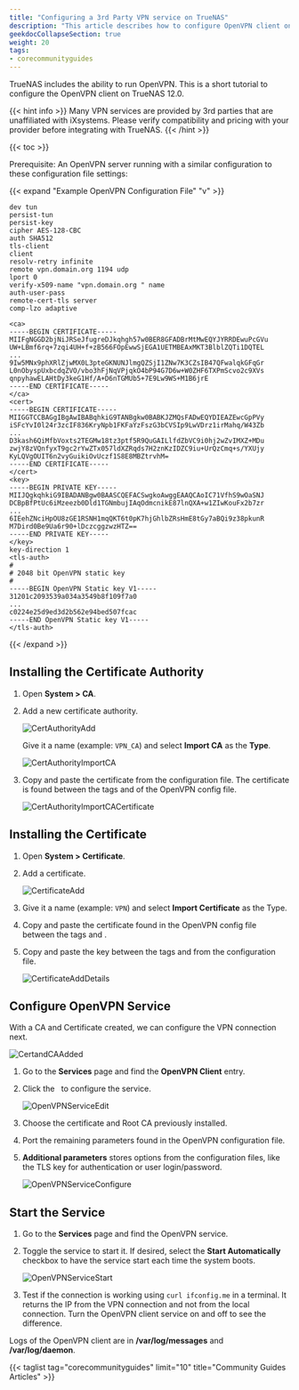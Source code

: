 ```yaml
---
title: "Configuring a 3rd Party VPN service on TrueNAS"
description: "This article describes how to configure OpenVPN client on TrueNAS 12.0."
geekdocCollapseSection: true
weight: 20
tags:
- corecommunityguides
---
```


TrueNAS includes the ability to run OpenVPN.
This is a short tutorial to configure the OpenVPN client on TrueNAS 12.0.

{{< hint info >}}
Many VPN services are provided by 3rd parties that are unaffiliated with iXsystems.
Please verify compatibility and pricing with your provider before integrating with TrueNAS.
{{< /hint >}}

{{< toc >}}

Prerequisite: An OpenVPN server running with a similar configuration to these configuration file settings:

{{< expand "Example OpenVPN Configuration File" "v" >}}
```
dev tun
persist-tun
persist-key
cipher AES-128-CBC
auth SHA512
tls-client
client
resolv-retry infinite
remote vpn.domain.org 1194 udp
lport 0
verify-x509-name "vpn.domain.org " name
auth-user-pass
remote-cert-tls server
comp-lzo adaptive

<ca>
-----BEGIN CERTIFICATE-----
MIIFgNGGD2bjNiJRSeJfugreDJkqhgh57w0BER8GFADBrMtMwEQYJYRRDEwuPcGVu
UW+LBmf6rq+7zqi4UH+f+zB566FOpEwwSjEGA1UETMBEAxMKT3BlblZQTi1DQTEL
...
9Iw5MNx9phXRlZjwMX0L3pteGKNUNJlmgQZSjI1ZNw7K3CZsIB47QFwalqkGFqGr
L0nObyspUxbcdqZVO/vbo3hFjNqVPjqkO4bP94G7D6w+W0ZHF6TXPmScvo2c9XVs
qnpyhawELAHtDy3keG1Hf/A+D6nTGMUb5+7E9Lw9WS+M1B6jrE
-----END CERTIFICATE-----
</ca>
<cert>
-----BEGIN CERTIFICATE-----
MIIGGTCCBAGgIBgAwIBABqhkiG9TANBgkw0BABKJZMQsFADwEQYDIEAZEwcGpPVy
iSFcYvI0l24r3zcIF836KryNpb1FKFaYzFszG3bCVSIp9LwVDrz1irMahq/W43Zb
...
D3kash6QiMfbVoxts2TEGMw18tz3ptf5R9QuGAILlfdZbVC9i0hj2wZvIMXZ+MDu
zwjY8zVQnfyxT9gc2rYwZTx057ldXZRqds7H2znKzIDZC9iu+UrQzCmq+s/YXUjy
KyLQVgOUIT6n2vyGuikiOvUczf1S8E8MBZtrvhM=
-----END CERTIFICATE-----
</cert>
<key>
-----BEGIN PRIVATE KEY-----
MIIJQgkqhkiG9IBADANBgw0BAASCQEFACSwgkoAwggEAAQCAoIC71VfhS9wOaSNJ
DCBpBfPtUc6iMzeezb0Dld1TGNmbujIAqOdmcnikE87lnQXA+w1ZIwKouFx2b7zr
...
6IEehZNciHpOU8zGE1RSNH1mqQKT6t0pK7hjGhlbZRsHmE8tGy7aBQi9z38pkunR
M7Dird0Be9Ua6r90+lDczcggzwzHTZ==
-----END PRIVATE KEY-----
</key>
key-direction 1
<tls-auth>
#
# 2048 bit OpenVPN static key
#
-----BEGIN OpenVPN Static key V1-----
31201c2093539a034a3549b8f109f7a0
...
c0224e25d9ed3d2b562e94bed507fcac
-----END OpenVPN Static key V1-----
</tls-auth>
```
{{< /expand >}}

## Installing the Certificate Authority

1. Open **System > CA**.
2. Add a new certificate authority.
   
   ![CertAuthorityAdd](/images/UserProvided/CertAuthorityAdd.png "Cert Authority Add")

   Give it a name (example: `VPN_CA`) and select **Import CA** as the **Type**.

   ![CertAuthorityImportCA](/images/UserProvided/CertAuthorityImportCA.png "Cert Authority Import CA")

3. Copy and paste the certificate from the configuration file.
   The certificate is found between the tags **<ca>** and **</ca>** of the OpenVPN config file.

   ![CertAuthorityImportCACertificate](/images/UserProvided/CertAuthorityImportCACertificate.png "Cert Authority Import CA Certificate")

## Installing the Certificate

1. Open **System > Certificate**.
2. Add a certificate.
   
   ![CertificateAdd](/images/UserProvided/CertificateAdd.png "Certificate Add")

3. Give it a name (example: `VPN`) and select **Import Certificate** as the Type.
4. Copy and paste the certificate found in the OpenVPN config file between the tags **<cert>** and **</cert>**.
5. Copy and paste the key between the tags **<key>** and **</key>** from the configuration file.

   ![CertificateAddDetails](/images/UserProvided/CertificateAddDetails.png "Certificate Add Details")

## Configure OpenVPN Service

With a CA and Certificate created, we can configure the VPN connection next.

![CertandCAAdded](/images/UserProvided/CertandCAAdded.png "Cert and CA Added")

1. Go to the **Services** page and find the **OpenVPN Client** entry.
2. Click the <i class="fa fa-pencil" aria-hidden="true" title="Configure"></i>&nbsp; to configure the service.

   ![OpenVPNServiceEdit](/images/UserProvided/OpenVPNServiceEdit.png "OpenVPN Service Edit")

3. Choose the certificate and Root CA previously installed.
4. Port the remaining parameters found in the OpenVPN configuration file.
5. **Additional parameters** stores options from the configuration files, like the TLS key for authentication or user login/password.

   ![OpenVPNServiceConfigure](/images/UserProvided/OpenVPNServiceConfigure.png "OpenVPN Service Configure")

## Start the Service

1. Go to the **Services** page and find the OpenVPN service.
2. Toggle the service to start it. If desired, select the **Start Automatically** checkbox to have the service start each time the system boots.

   ![OpenVPNServiceStart](/images/UserProvided/OpenVPNServiceStart.png "OpenVPN Service Start")

3. Test if the connection is working using `curl ifconfig.me` in a terminal.
   It returns the IP from the VPN connection and not from the local connection.
   Turn the OpenVPN client service on and off to see the difference.

Logs of the OpenVPN client are in **/var/log/messages** and **/var/log/daemon**.

{{< taglist tag="corecommunityguides" limit="10" title="Community Guides Articles" >}}
